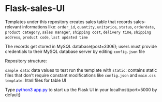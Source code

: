 # Flask-sales-UI

Templates under this repository creates sales table that records sales-relevant informations like:
  `order_id`,
  `quantity`,
  `unitprice`,
  `status`,
  `orderdate`,
  `product category`,
  `sales manager`,
  `shipping cost`,
  `delivery time`,
  `shipping address`,
  `product code`,
  `last updated time`
  
The records get stored in MySQL database(post=3306); users must provide credentials to their MySQL database server by editing `config.json` file

Repository structure:

`sample data`: data values to test run the template with
`static`: contains static files that don't require constant modifications like `config.json` and `main.css`
`template`: html files for table UI

Type <font color=blue alpha=0.4>python3 app.py</font> to start up the Flask UI in your localhost(port=5000 by default)
